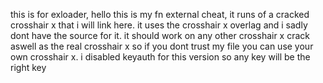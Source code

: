 this is for exloader, hello this is my fn external cheat, it runs of a cracked crosshair x that i will link here. it uses the crosshair x overlag and i sadly dont have the source for it. it should work on any other crosshair x crack aswell as the real crosshair x so if you dont trust my file you can use your own crosshair x.
i disabled keyauth for this version so any key will be the right key
